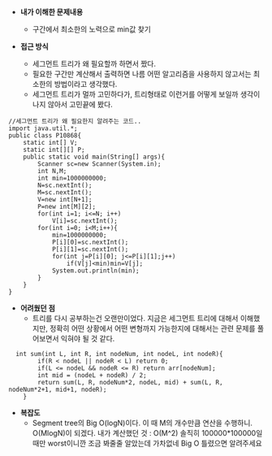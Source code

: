 - **내가 이해한 문제내용**
  - 구간에서 최소한의 노력으로 min값 찾기


- **접근 방식**
  - 세그먼트 트리가 왜 필요할까 하면서 짰다.
  - 필요한 구간만 계산해서 출력하면 나름 어떤 알고리즘을 사용하지 않고서는 최소한의 방법이라고 생각했다.
  - 세그먼트 트리가 멀까 고민하다가, 트리형태로 이런거를 어떻게 보일까 생각이 나지 않아서 고민끝에 봤다.
  
```
//세그먼트 트리가 왜 필요한지 알려주는 코드..
import java.util.*;
public class P10868{
	static int[] V;
	static int[][] P;
	public static void main(String[] args){
		Scanner sc=new Scanner(System.in);
		int N,M;
		int min=1000000000;
		N=sc.nextInt();
		M=sc.nextInt();
		V=new int[N+1];
		P=new int[M][2];
		for(int i=1; i<=N; i++)
			V[i]=sc.nextInt();
		for(int i=0; i<M;i++){
			min=1000000000;
			P[i][0]=sc.nextInt();
			P[i][1]=sc.nextInt();
			for(int j=P[i][0]; j<=P[i][1];j++)
				if(V[j]<min)min=V[j];
			System.out.println(min);	
		}
	}
}
```

- **어려웠던 점**
  - 트리를 다시 공부하는건 오랜만이었다. 지금은 세그먼트 트리에 대해서 이해했지만, 정확히 어떤 상황에서 어떤 변형까지
가능한지에 대해서는 관련 문제를 풀어보면서 익혀야 될 것 같다.
```
  int sum(int L, int R, int nodeNum, int nodeL, int nodeR){
        if(R < nodeL || nodeR < L) return 0;
        if(L <= nodeL && nodeR <= R) return arr[nodeNum];
        int mid = (nodeL + nodeR) / 2;
        return sum(L, R, nodeNum*2, nodeL, mid) + sum(L, R, nodeNum*2+1, mid+1, nodeR);
    }
```

- **복잡도**
  - Segment tree의 Big O(logN)이다. 이 때 M의 개수만큼 연산을 수행하니. O(MlogN)이 되겠다.
내가 계산했던 것 : O(M^2) 솔직히 100000*100000일때만 worst이니깐 조금 봐줄줄 알았는데 가차없네
Big O 틀렸으면 알려주세요
